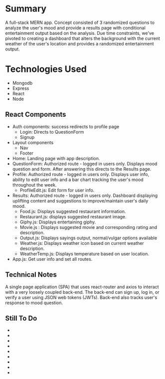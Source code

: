 # Summary
 A full-stack MERN app. Concept consisted of 3 randomized questions to analyze the user's mood and provide a results page with conditional entertainment output based on the analysis. Due time constraints, we've pivoted to creating a dashboard that alters the background with the current weather of the user's location and provides a randomized entertainment output. 

# Technologies Used
* Mongodb
* Express
* React
* Node

## React Components
* Auth components: success redirects to profile page
  * Login: Directs to QuestionForm
  * Signup
* Layout components
  * Nav
  * Footer
* Home: Landing page with app description.
* QuestionForm: Authorized route - logged in users only. Displays mood question and form. After answering this  directs to the Results page.
* Profile: Authorized route - logged in users only. Displays user info, ability to edit user info and a bar chart tracking the user's mood throughout the week. 
  * ProfileEdit.js: Edit form for user info.
* Results: Authorized route - logged in users only. Dashboard displaying uplifting content and suggestions to improve/maintain user's daily mood. 
  * Food.js: Displays suggested restaurant information.
  * Restaurant.js:  displays suggested restaurant image.
  * Giphy.js:  Displays entertaining giphy.
  * Movie.js : Displays suggested movie and corresponding rating and description.
  * Output.js: Displays sayings output, normal/vulgar options available
  * Weather.js: Displays weather icon based on current weather description. 
  * WeatherTemp.js: Displays temperature based on user location.
* App.js: Get user info and set all routes.


## Technical Notes

A single page application (SPA) that uses react-router and axios to interact with a very loosely coupled back-end. The back-end can sign up, log in, or verify a user using JSON web tokens (JWTs). Back-end also tracks user's response to mood question.

## Still To Do
* 
* 
* 
* 
* 
* 
* 
* 
* 


